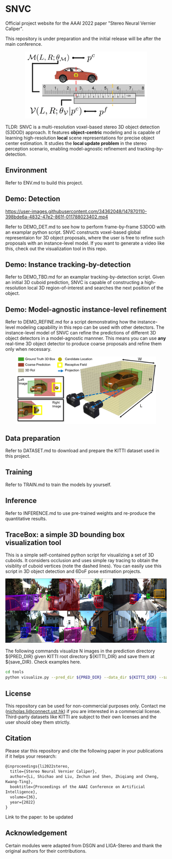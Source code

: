 # SNVC

Official project website for the AAAI 2022 paper "Stereo Neural Vernier Caliper". 

This repository is under preparation and the initial release will be after the main conference.

<p align="center">
  <img src="https://github.com/Nicholasli1995/SNVC/blob/main/imgs/teaser.png" height="210"/>
</p>

TLDR: SNVC is a multi-resolution voxel-based stereo 3D object detection (S3DOD) approach. It features **object-centric** modeling and is capable of learning high-resolution **local** scene representations for precise object center estimation. It studies the **local update problem** in the stereo perception scenario, enabling model-agnostic refinement and tracking-by-detection.

## Environment
Refer to ENV.md to build this project.

## Demo: Detection
https://user-images.githubusercontent.com/34362048/147870110-398bde6a-4832-47e2-861f-011788023402.mp4

Refer to DEMO_DET.md to see how to perform frame-by-frame S3DOD with an examplar python script. SNVC constructs voxel-based global representaion for 3D object proposals, where the user is free to refine such proposals with an instance-level model. If you want to generate a video like this, check out the visualization tool in this repo.

## Demo: Instance tracking-by-detection
Refer to DEMO_TBD.md for an examplar tracking-by-detection script. Given an initial 3D cuboid prediction, SNVC is capable of constructing a high-resolution local 3D region-of-interest and searches the next position of the object.

## Demo: Model-agnostic instance-level refinement
Refer to DEMO_REFINE.md for a script demonstrating how the instance-level modeling capability in this repo can be used with other detectors. The instance-level model of SNVC can refine the predictions of different 3D object detectors in a model-agnostic mannner. This means you can use **any** real-time 3D object detector to produce coarse proposals and refine them only when necessary.
<p align="center">
<img src="https://github.com/Nicholasli1995/SNVC/blob/main/imgs/diagram.png" height="210"/>
</p>

## Data preparation
Refer to DATASET.md to download and prepare the KITTI dataset used in this project.

## Training 
Refer to TRAIN.md to train the models by yourself.

## Inference
Refer to INFERENCE.md to use pre-trained weights and re-produce the quantitative results.

## TraceBox: a simple 3D bounding box visualization tool
This is a simple self-contained python script for visualizing a set of 3D cuboids. It considers occlusion and uses simple ray tracing to obtain the visiblity of cuboid vertices (note the dashed lines). You can easily use this script in 3D object detection and 6DoF pose estimation projects.
<p align="center">
  <img src="https://github.com/Nicholasli1995/SNVC/blob/main/imgs/visualization.png" height="200"/>
</p>

The following commands visualize N images in the prediction directory ${PRED_DIR} given KITTI root directory ${KITTI_DIR} and save them at ${save_DIR}. Check examples here.

```bash
cd tools
python visualize.py --pred_dir ${PRED_DIR} --data_dir ${KITTI_DIR} --save_dir ${save_DIR} --num_show N
```

## License
This repository can be used for non-commercial purposes only. Contact me (nicholas.li@connect.ust.hk) if you are interested in a commercial license. Third-party datasets like KITTI are subject to their own licenses and the user should obey them strictly.

## Citation
Please star this repository and cite the following paper in your publications if it helps your research:

    @inproceedings{li2022stereo,
      title={Stereo Neural Vernier Caliper},
      author={Li, Shichao and Liu, Zechun and Shen, Zhiqiang and Cheng, Kwang-Ting},
      booktitle={Proceedings of the AAAI Conference on Artificial Intelligence},
      volume={36},
      year={2022}
    }
    
Link to the paper: to be updated

## Acknowledgement
Certain modules were adapted from DSGN and LIGA-Stereo and thank the original authors for their contributions.
